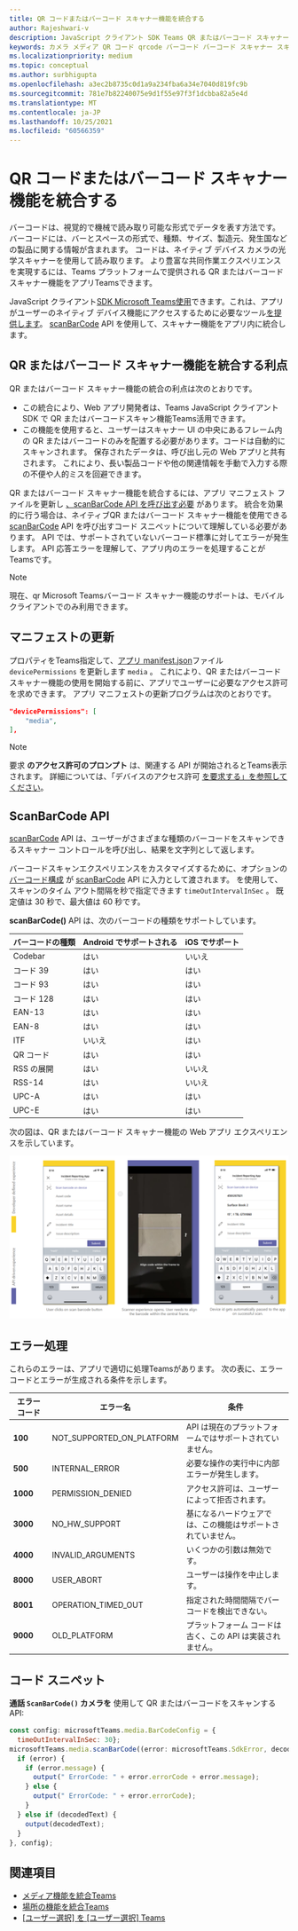 ```yaml
---
title: QR コードまたはバーコード スキャナー機能を統合する
author: Rajeshwari-v
description: JavaScript クライアント SDK Teams QR またはバーコード スキャナー機能を活用する方法
keywords: カメラ メディア QR コード qrcode バーコード バーコード スキャナー スキャン機能ネイティブ デバイスのアクセス許可
ms.localizationpriority: medium
ms.topic: conceptual
ms.author: surbhigupta
ms.openlocfilehash: a3ec2b8735c0d1a9a234fba6a34e7040d819fc9b
ms.sourcegitcommit: 781e7b82240075e9d1f55e97f3f1dcbba82a5e4d
ms.translationtype: MT
ms.contentlocale: ja-JP
ms.lasthandoff: 10/25/2021
ms.locfileid: "60566359"
---
```

# <a name="integrate-qr-or-barcode-scanner-capability"></a>QR コードまたはバーコード スキャナー機能を統合する 

バーコードは、視覚的で機械で読み取り可能な形式でデータを表す方法です。 バーコードには、バーとスペースの形式で、種類、サイズ、製造元、発生国などの製品に関する情報が含まれます。 コードは、ネイティブ デバイス カメラの光学スキャナーを使用して読み取ります。 より豊富な共同作業エクスペリエンスを実現するには、Teams プラットフォームで提供される QR またはバーコード スキャナー機能をアプリTeamsできます。   

JavaScript クライアント[SDK Microsoft Teams使用](/javascript/api/overview/msteams-client?view=msteams-client-js-latest&preserve-view=true)できます。これは、アプリがユーザーのネイティブ デバイス機能にアクセスするために必要なツール[を提供します](native-device-permissions.md)。 [scanBarCode](/javascript/api/@microsoft/teams-js/microsoftteams.media?view=msteams-client-js-latest&preserve-view=true#scanBarCode__error__SdkError__decodedText__string_____void__BarCodeConfig_) API を使用して、スキャナー機能をアプリ内に統合します。 

## <a name="advantage-of-integrating-qr-or-barcode-scanner-capability"></a>QR またはバーコード スキャナー機能を統合する利点

QR またはバーコード スキャナー機能の統合の利点は次のとおりです。 

* この統合により、Web アプリ開発者は、Teams JavaScript クライアント SDK で QR またはバーコードスキャン機能Teams活用できます。
* この機能を使用すると、ユーザーはスキャナー UI の中央にあるフレーム内の QR またはバーコードのみを配置する必要があります。コードは自動的にスキャンされます。 保存されたデータは、呼び出し元の Web アプリと共有されます。 これにより、長い製品コードや他の関連情報を手動で入力する際の不便や人的ミスを回避できます。

QR またはバーコード スキャナー機能を統合するには、アプリ マニフェスト ファイルを更新し [、scanBarCode API を呼び出す必要](/javascript/api/@microsoft/teams-js/microsoftteams.media?view=msteams-client-js-latest&preserve-view=true#scanBarCode__error__SdkError__decodedText__string_____void__BarCodeConfig_) があります。 統合を効果的に行う場合は、ネイティブ[](#code-snippet)QR またはバーコード スキャナー機能を使用できる[scanBarCode](/javascript/api/@microsoft/teams-js/microsoftteams.media?view=msteams-client-js-latest&preserve-view=true#scanBarCode__error__SdkError__decodedText__string_____void__BarCodeConfig_) API を呼び出すコード スニペットについて理解している必要があります。 API では、サポートされていないバーコード標準に対してエラーが発生します。
API 応答エラーを理解して、アプリ[](#error-handling)内のエラーを処理することがTeamsです。

> [!NOTE] 
> 現在、qr Microsoft Teamsバーコード スキャナー機能のサポートは、モバイル クライアントでのみ利用できます。

## <a name="update-manifest"></a>マニフェストの更新

プロパティをTeams指定して、[アプリ manifest.json](../../resources/schema/manifest-schema.md#devicepermissions)ファイル `devicePermissions` を更新します `media` 。 これにより、QR またはバーコード スキャナー機能の使用を開始する前に、アプリでユーザーに必要なアクセス許可を求めできます。 アプリ マニフェストの更新プログラムは次のとおりです。

``` json
"devicePermissions": [
    "media",
],
```

> [!NOTE]
> 要求 **のアクセス許可のプロンプト** は、関連する API が開始されるとTeams表示されます。 詳細については、「デバイスのアクセス許可 [を要求する」を参照してください](native-device-permissions.md)。

## <a name="scanbarcode-api"></a>ScanBarCode API

[scanBarCode](/javascript/api/@microsoft/teams-js/microsoftteams.media?view=msteams-client-js-latest&preserve-view=true#scanBarCode__error__SdkError__decodedText__string_____void__BarCodeConfig_) API は、ユーザーがさまざまな種類のバーコードをスキャンできるスキャナー コントロールを呼び出し、結果を文字列として返します。

バーコードスキャンエクスペリエンスをカスタマイズするために、オプションの [バーコード構成](/javascript/api/@microsoft/teams-js/microsoftteams.media.barcodeconfig?view=msteams-client-js-latest&preserve-view=true) が [scanBarCode](/javascript/api/@microsoft/teams-js/microsoftteams.media?view=msteams-client-js-latest&preserve-view=true#scanBarCode__error__SdkError__decodedText__string_____void__BarCodeConfig_) API に入力として渡されます。 を使用して、スキャンのタイム アウト間隔を秒で指定できます `timeOutIntervalInSec` 。 既定値は 30 秒で、最大値は 60 秒です。

**scanBarCode()** API は、次のバーコードの種類をサポートしています。

| バーコードの種類 | Android でサポートされる | iOS でサポート |
| ---------- | ---------- | ------------ |
| Codebar | はい | いいえ |
| コード 39 | はい | はい | 
| コード 93 | はい | はい |
| コード 128 | はい | はい |
| EAN-13 | はい | はい |
| EAN-8 | はい | はい |
| ITF | いいえ | はい |
| QR コード | はい | はい |
| RSS の展開 | はい | いいえ |
| RSS-14 | はい | いいえ |
| UPC-A | はい | はい |
| UPC-E | はい | はい |

次の図は、QR またはバーコード スキャナー機能の Web アプリ エクスペリエンスを示しています。

![Qr またはバーコード スキャナー機能の Web アプリ エクスペリエンス](../../assets/images/tabs/qr-barcode-scanner-capability.png)

## <a name="error-handling"></a>エラー処理

これらのエラーは、アプリで適切に処理Teamsがあります。 次の表に、エラー コードとエラーが生成される条件を示します。 

|エラー コード |  エラー名     | 条件|
| --------- | --------------- | -------- |
| **100** | NOT_SUPPORTED_ON_PLATFORM | API は現在のプラットフォームではサポートされていません。|
| **500** | INTERNAL_ERROR | 必要な操作の実行中に内部エラーが発生します。|
| **1000** | PERMISSION_DENIED |アクセス許可は、ユーザーによって拒否されます。|
| **3000** | NO_HW_SUPPORT | 基になるハードウェアでは、この機能はサポートされていません。|
| **4000** | INVALID_ARGUMENTS | いくつかの引数は無効です。|
| **8000** | USER_ABORT |ユーザーは操作を中止します。|
| **8001** | OPERATION_TIMED_OUT | 指定された時間間隔でバーコードを検出できない。|
| **9000** | OLD_PLATFORM | プラットフォーム コードは古く、この API は実装されません。|

## <a name="code-snippet"></a>コード スニペット

**通話 `ScanBarCode()` カメラを** 使用して QR またはバーコードをスキャンする API:

```javascript
const config: microsoftTeams.media.BarCodeConfig = {
  timeOutIntervalInSec: 30};
microsoftTeams.media.scanBarCode((error: microsoftTeams.SdkError, decodedText: string) => {
  if (error) {
    if (error.message) {
      output(" ErrorCode: " + error.errorCode + error.message);
    } else {
      output(" ErrorCode: " + error.errorCode);
    }
  } else if (decodedText) {
    output(decodedText);
  }
}, config);
```

## <a name="see-also"></a>関連項目

* [メディア機能を統合Teams](mobile-camera-image-permissions.md)
* [場所の機能を統合Teams](location-capability.md)
* [[ユーザー選択] を [ユーザー選択] Teams](people-picker-capability.md)

